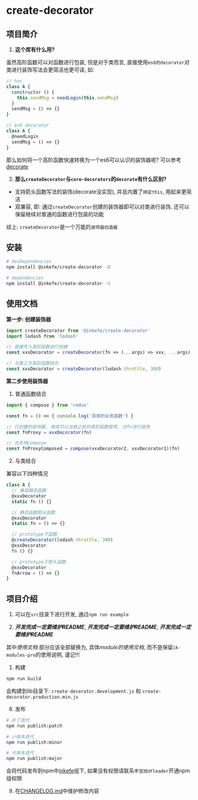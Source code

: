 # create-decorator

## 项目简介

1. **这个库有什么用?**

虽然高阶函数可以对函数进行包装, 但是对于类而言, 直接使用`es6的decorator`对类进行装饰写法会更简洁也更可读, 如:

```js
// hoc
class A {
  constructor () {
    this.sendMsg = needLogin(this.sendMsg)
  }
  sendMsg = () => {}
}

// es6 decorator
class A {
  @needLogin
  sendMsg = () => {}
}
```

那么如何将一个高阶函数快速转换为一个es6可以认识的装饰器呢? 可以参考[decorate](https://github.com/jayphelps/core-decorators#decorate)

2. **那么`createDecorator`与`core-decorators`的`decorate`有什么区别?**

- 支持箭头函数写法的装饰(decorate没实现), 并且内置了`绑定this`, 用起来更简洁
- 双兼容, 即: 通过`createDecorator`创建的装饰器即可以对类进行装饰, 还可以保留继续对普通的函数进行包装的功能

综上: `createDecorator`是一个万能的`装饰器创造器`

## 安装

```sh
# devDependencies
npm install @inkefe/create-decorator -D

# dependencies
npm install @inkefe/create-decorator -S
```

## 使用文档

**第一步: 创建装饰器**

```js
import createDecorator from '@inkefe/create-decorator'
import lodash from 'lodash'

// 直接传入高阶函数进行创建
const xxxDecorator = createDecorator(fn => (...args) => xxx, ...args)

// 与第三方高阶函数结合
const xxxDecorator = createDecorator(lodash.throttle, 300)
```

**第二步使用装饰器**

1. 普通函数结合

```js
import { compose } from 'redux'

const fn = () => { console.log('具体的业务函数') }

// 已创建的装饰器, 继续可以当做之前的高阶函数使用, 对fn进行装饰
const fnProxy = xxxDecorator(fn)

// 也支持compose
const fnProxyComposed = compose(xxxDecorator2, xxxDecorator1)(fn)
```

2. 与类结合

兼容以下四种情况

```js
class A {
  // 兼容静态函数
  @xxxDecorator
  static fn () {}

  // 静态函数箭头函数
  @xxxDecorator
  static fn = () => {}

  // prototype下函数
  @createDecorator(lodash.throttle, 300)
  @xxxDecorator
  fn () {}

  // prototype下箭头函数
  @xxxDecorator
  fnArrow = () => {}
}

```

## 项目介绍

1. 可以在`src`目录下进行开发, 通过`npm run example`

1. ***开发完成一定要维护README***, ***开发完成一定要维护README***, ***开发完成一定要维护README***

其中*使用文档* 部分应该全部替换为, 具体*module的使用文档*, 而不是保留`ik-modules-pro`的使用说明, 谨记!!!

1. 构建

```sh
npm run build
```

会构建到lib目录下: `create-decorator.development.js` 和 `create-decorator.production.min.js`

8. 发布

```sh
# 补丁迭代
npm run publish:patch

# 小版本迭代
npm run publish:minor

# 大版本迭代
npm run publish:major
```

会将代码发布到npm中[inkefe](https://www.npmjs.com/settings/inkefe/packages)组下, 如果没有权限请联系`李宝旭`or`leader`开通npm组权限

9. 在[CHANGELOG.md](./CHANGELOG.md)中维护修改内容
